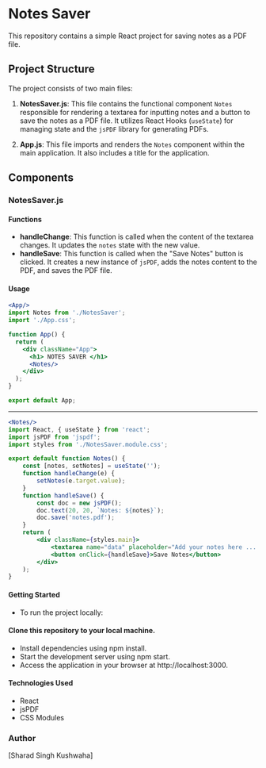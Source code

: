 # Notes Saver

This repository contains a simple React project for saving notes as a PDF file.

## Project Structure

The project consists of two main files:

1. **NotesSaver.js**: This file contains the functional component `Notes` responsible for rendering a textarea for inputting notes and a button to save the notes as a PDF file. It utilizes React Hooks (`useState`) for managing state and the `jsPDF` library for generating PDFs.

2. **App.js**: This file imports and renders the `Notes` component within the main application. It also includes a title for the application.

## Components

### NotesSaver.js

#### Functions
- **handleChange**: This function is called when the content of the textarea changes. It updates the `notes` state with the new value.
- **handleSave**: This function is called when the "Save Notes" button is clicked. It creates a new instance of `jsPDF`, adds the notes content to the PDF, and saves the PDF file.

#### Usage

```jsx
<App/>
import Notes from './NotesSaver';
import './App.css';

function App() {
  return (
    <div className="App">
      <h1> NOTES SAVER </h1>
      <Notes/>
    </div>
  );
}

export default App;
```

---------------------------------------------------------------------------------------------------------------------------------------------

```jsx
<Notes/>
import React, { useState } from 'react';
import jsPDF from 'jspdf';
import styles from './NotesSaver.module.css';

export default function Notes() {
    const [notes, setNotes] = useState('');
    function handleChange(e) {
        setNotes(e.target.value);
    }
    function handleSave() {
        const doc = new jsPDF();
        doc.text(20, 20, `Notes: ${notes}`);
        doc.save('notes.pdf');
    }
    return (
        <div className={styles.main}>
            <textarea name="data" placeholder="Add your notes here ....." onChange={handleChange}></textarea>
            <button onClick={handleSave}>Save Notes</button>
        </div>
    );
}
```

#### Getting Started
- To run the project locally:

#### Clone this repository to your local machine.
- Install dependencies using npm install.
- Start the development server using npm start.
- Access the application in your browser at http://localhost:3000.

#### Technologies Used
- React
- jsPDF
- CSS Modules

### Author
[Sharad Singh Kushwaha]
